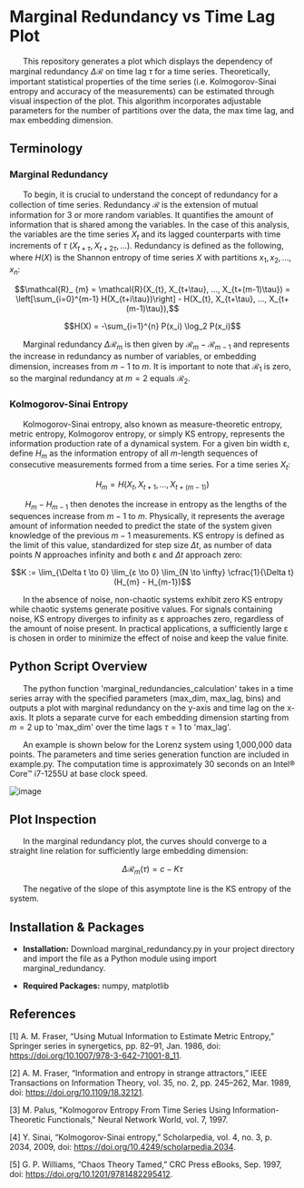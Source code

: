 # Marginal Redundancy vs Time Lag Plot
&nbsp;&nbsp;&nbsp;&nbsp;&nbsp;&nbsp;This repository generates a plot which displays the dependency of marginal redundancy $\Delta \mathcal{R}$ on time lag  $\tau$ for a time series. Theoretically, important statistical properties of the time series (i.e. Kolmogorov-Sinai entropy and accuracy of the measurements) can be estimated through visual inspection of the plot. This algorithm incorporates adjustable parameters for the number of partitions over the data, the max time lag, and max embedding dimension.

## Terminology

### Marginal Redundancy
&nbsp;&nbsp;&nbsp;&nbsp;&nbsp;&nbsp;To begin, it is crucial to understand the concept of redundancy for a collection of time series. Redundancy $\mathcal{R}$ is the extension of mutual information for 3 or more random variables. It quantifies the amount of information that is shared among the variables. In the case of this analysis, the variables are the time series $X_t$ and its lagged counterparts with time increments of $\tau$ ($X_{t+\tau}, X_{t+2\tau}, ...$). Redundancy is defined as the following, where $H(X)$ is the Shannon entropy of time series $X$ with partitions $x_1, x_2,..., x_n$:

$$\mathcal{R}_ {m} = \mathcal{R}(X_{t}, X_{t+\tau}, ..., X_{t+(m-1)\tau}) = \left[\sum_{i=0}^{m-1} H(X_{t+i\tau})\right] - H(X_{t}, X_{t+\tau}, ..., X_{t+(m-1)\tau}),$$

$$H(X) = -\sum_{i=1}^{n} P(x_i) \log_2 P(x_i)$$

&nbsp;&nbsp;&nbsp;&nbsp;&nbsp;&nbsp;Marginal redundancy $\Delta \mathcal{R}_ {m}$ is then given by $\mathcal{R}_ {m} - \mathcal{R}_ {m-1}$ and represents the increase in redundancy as number of variables, or embedding dimension, increases from $m-1$ to $m$. It is important to note that $\mathcal{R}_ {1}$ is zero, so the marginal redundancy at $m = 2$ equals  $\mathcal{R}_ {2}$.

### Kolmogorov-Sinai Entropy
&nbsp;&nbsp;&nbsp;&nbsp;&nbsp;&nbsp;Kolmogorov-Sinai entropy, also known as measure-theoretic entropy, metric entropy, Kolmogorov entropy, or simply KS entropy, represents the information production rate of a dynamical system. For a given bin width ε, define $H_{m}$ as the information entropy of all $m$-length sequences of consecutive measurements formed from a time series. For a time series $X_{t}$:

$$H_{m} = H(X_{t}, X_{t+1}, ..., X_{t+(m-1)})$$

&nbsp;&nbsp;&nbsp;&nbsp;&nbsp;&nbsp; $H_{m} - H_{m-1}$ then denotes the increase in entropy as the lengths of the sequences increase from $m-1$ to $m$. Physically, it represents the average amount of information needed to predict the state of the system given knowledge of the previous $m-1$ measurements. KS entropy is defined as the limit of this value, standardized for step size $\Delta t$, as number of data points $N$ approaches infinity and both ε and $\Delta t$ approach zero:

$$K := \lim_{\Delta t \to 0} \lim_{ε \to 0} \lim_{N \to \infty} \cfrac{1}{\Delta t}(H_{m} - H_{m-1})$$

&nbsp;&nbsp;&nbsp;&nbsp;&nbsp;&nbsp;In the absence of noise, non-chaotic systems exhibit zero KS entropy while chaotic systems generate positive values. For signals containing noise, KS entropy diverges to infinity as ε approaches zero, regardless of the amount of noise present. In practical applications, a sufficiently large ε is chosen in order to minimize the effect of noise and keep the value finite.

## Python Script Overview
&nbsp;&nbsp;&nbsp;&nbsp;&nbsp;&nbsp;The python function 'marginal_redundancies_calculation' takes in a time series array with the specified parameters (max_dim, max_lag, bins) and outputs a plot with marginal redundancy on the y-axis and time lag on the x-axis. It plots a separate curve for each embedding dimension starting from $m=2$ up to 'max_dim' over the time lags $\tau=1$ to 'max_lag'. 

&nbsp;&nbsp;&nbsp;&nbsp;&nbsp;&nbsp;An example is shown below for the Lorenz system using 1,000,000 data points. The parameters and time series generation function are included in example.py. The computation time is approximately 30 seconds on an Intel® Core™ i7-1255U at base clock speed.

![image](https://github.com/daniyal1249/MarginalRedundancy_Plot/assets/152569016/6d9053f0-a20c-4b85-b900-9d93b88b5c7a)

## Plot Inspection
&nbsp;&nbsp;&nbsp;&nbsp;&nbsp;&nbsp;In the marginal redundancy plot, the curves should converge to a straight line relation for sufficiently large embedding dimension:

$$\Delta \mathcal{R}_ {m}(\tau) = c - K\tau$$

&nbsp;&nbsp;&nbsp;&nbsp;&nbsp;&nbsp;The negative of the slope of this asymptote line is the KS entropy of the system. 

## Installation & Packages

- **Installation:** Download marginal_redundancy.py in your project directory and import the file as a Python module using import marginal_redundancy.

- **Required Packages:** numpy, matplotlib


## References

[1]  A. M. Fraser, “Using Mutual Information to Estimate Metric Entropy,” Springer series in synergetics, pp. 82–91, Jan. 1986, doi: https://doi.org/10.1007/978-3-642-71001-8_11.

[2]  A. M. Fraser, “Information and entropy in strange attractors,” IEEE Transactions on Information Theory, vol. 35, no. 2, pp. 245–262, Mar. 1989, doi: https://doi.org/10.1109/18.32121.

[3]  M. Palus, "Kolmogorov Entropy From Time Series Using Information-Theoretic Functionals," Neural Network World, vol. 7, 1997.

[4]  Y. Sinai, “Kolmogorov-Sinai entropy,” Scholarpedia, vol. 4, no. 3, p. 2034, 2009, doi: https://doi.org/10.4249/scholarpedia.2034.

[5]  G. P. Williams, “Chaos Theory Tamed,” CRC Press eBooks, Sep. 1997, doi: https://doi.org/10.1201/9781482295412.

